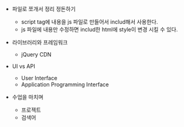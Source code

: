 * 파일로 쪼개서 정리 정돈하기
    * script tag에 내용을 js 파일로 만들어서 includ해서 사용한다.
    * js 파일에 내용만 수정하면 includ한 html에 style이 변경 시킬 수 있다.

* 라이브러리와 프레임워크
    * jQuery CDN

* UI vs API
    * User Interface
    * Application Programming Interface

* 수업을 마치며
    * 프로젝트
    * 검색어